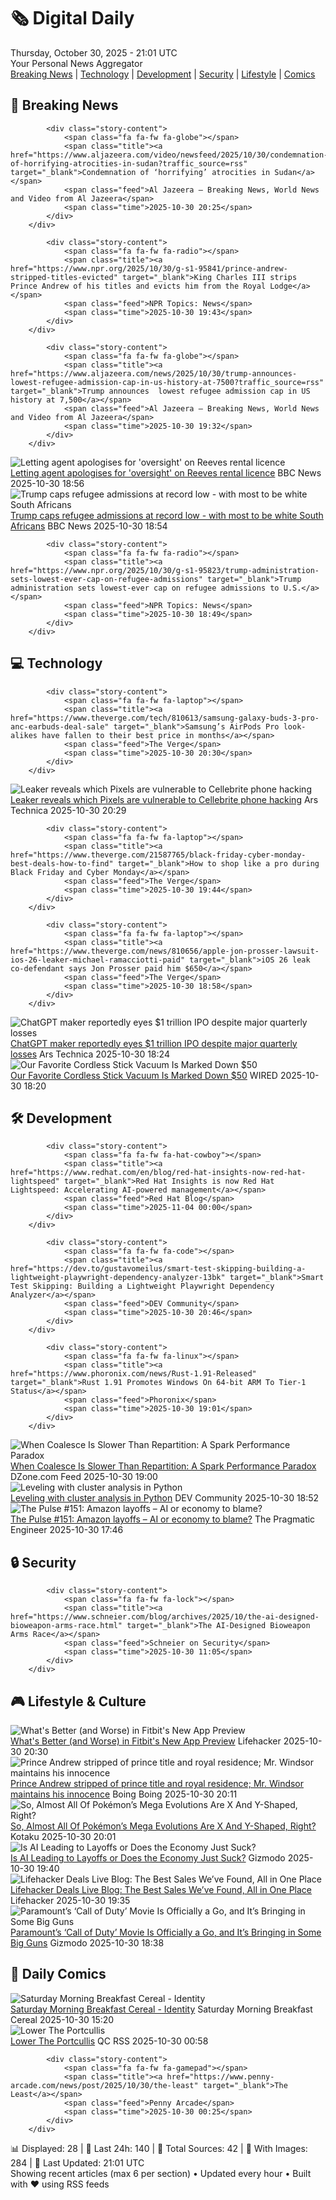 <!-- Processing 54 RSS feeds at 2025-10-30 21:01:33 UTC -->
<!-- Processing: XKCD -->
<!-- Processing: Penny Arcade -->
<!-- Processing: Cyanide & Happiness -->
<!-- Processing: Questionable Content -->
<!-- Processing: Dinosaur Comics -->
<!-- Processing: CNN Top Stories -->
<!-- Processing: CNN Breaking News -->
<!-- Processing: Al Jazeera Breaking News -->
<!-- Processing: Reuters World News -->
<!-- Processing: NBC News Breaking -->
<!-- Processing: Guardian World News -->
<!-- Processing: Sky News World -->
<!-- Processing: TechCrunch -->
<!-- Processing: The Verge -->
<!-- Processing: Ars Technica -->
<!-- Processing: Hacker News -->
<!-- Processing: Dev.to -->
<!-- Processing: Phoronix Linux News -->
<!-- Processing: DistroWatch -->
<!-- Processing: Linux.com -->
<!-- Processing: Ubuntu Blog -->
<!-- Processing: InfoQ -->
<!-- Processing: The Pragmatic Engineer -->
<!-- Processing: Lifehacker -->
<!-- Processing: Boing Boing -->
<!-- Processing: Krebs on Security -->
<!-- Generated 6 new posts out of 26 feeds processed -->
<div class="newspaper-header">
    <h1 class="newspaper-title">🗞️ Digital Daily</h1>
    <div class="newspaper-date">Thursday, October 30, 2025 - 21:01 UTC</div>
    <div class="newspaper-subtitle">Your Personal News Aggregator</div>
</div>

<div class="newspaper-nav">
    <a href="#breaking">Breaking News</a> |
    <a href="#tech">Technology</a> |
    <a href="#dev">Development</a> |
    <a href="#security">Security</a> |
    <a href="#lifestyle">Lifestyle</a> |
    <a href="#webcomics">Comics</a>
</div>

<div class="news-section breaking-news" id="breaking">
<h2 class="section-header">🚨 Breaking News</h2>
<div class="stories-container">
<div class="story">
            
            <div class="story-content">
                <span class="fa fa-fw fa-globe"></span>
                <span class="title"><a href="https://www.aljazeera.com/video/newsfeed/2025/10/30/condemnation-of-horrifying-atrocities-in-sudan?traffic_source=rss" target="_blank">Condemnation of ‘horrifying’ atrocities in Sudan</a></span>
                <span class="feed">Al Jazeera – Breaking News, World News and Video from Al Jazeera</span>
                <span class="time">2025-10-30 20:25</span>
            </div>
        </div>
<div class="story">
            
            <div class="story-content">
                <span class="fa fa-fw fa-radio"></span>
                <span class="title"><a href="https://www.npr.org/2025/10/30/g-s1-95841/prince-andrew-stripped-titles-evicted" target="_blank">King Charles III strips Prince Andrew of his titles and evicts him from the Royal Lodge</a></span>
                <span class="feed">NPR Topics: News</span>
                <span class="time">2025-10-30 19:43</span>
            </div>
        </div>
<div class="story">
            
            <div class="story-content">
                <span class="fa fa-fw fa-globe"></span>
                <span class="title"><a href="https://www.aljazeera.com/news/2025/10/30/trump-announces-lowest-refugee-admission-cap-in-us-history-at-7500?traffic_source=rss" target="_blank">Trump announces  lowest refugee admission cap in US history at 7,500</a></span>
                <span class="feed">Al Jazeera – Breaking News, World News and Video from Al Jazeera</span>
                <span class="time">2025-10-30 19:32</span>
            </div>
        </div>
<div class="story">
            <img src="https://ichef.bbci.co.uk/ace/standard/240/cpsprodpb/49c3/live/b122fec0-b5c9-11f0-b2a1-6f537f66f9aa.jpg" alt="Letting agent apologises for &#x27;oversight&#x27; on Reeves rental licence" class="story-image" loading="lazy" onerror="this.style.display='none'">
            <div class="story-content">
                <span class="fa fa-fw fa-flag"></span>
                <span class="title"><a href="https://www.bbc.com/news/articles/cx2p55ejy88o?at_medium=RSS&at_campaign=rss" target="_blank">Letting agent apologises for &#x27;oversight&#x27; on Reeves rental licence</a></span>
                <span class="feed">BBC News</span>
                <span class="time">2025-10-30 18:56</span>
            </div>
        </div>
<div class="story">
            <img src="https://ichef.bbci.co.uk/ace/standard/240/cpsprodpb/398b/live/524dfa10-b5b7-11f0-962a-97c89857c780.jpg" alt="Trump caps refugee admissions at record low - with most to be white South Africans" class="story-image" loading="lazy" onerror="this.style.display='none'">
            <div class="story-content">
                <span class="fa fa-fw fa-earth-americas"></span>
                <span class="title"><a href="https://www.bbc.com/news/articles/cy40jj71243o?at_medium=RSS&at_campaign=rss" target="_blank">Trump caps refugee admissions at record low - with most to be white South Africans</a></span>
                <span class="feed">BBC News</span>
                <span class="time">2025-10-30 18:54</span>
            </div>
        </div>
<div class="story">
            
            <div class="story-content">
                <span class="fa fa-fw fa-radio"></span>
                <span class="title"><a href="https://www.npr.org/2025/10/30/g-s1-95823/trump-administration-sets-lowest-ever-cap-on-refugee-admissions" target="_blank">Trump administration sets lowest-ever cap on refugee admissions to U.S.</a></span>
                <span class="feed">NPR Topics: News</span>
                <span class="time">2025-10-30 18:49</span>
            </div>
        </div>
</div>
</div>
<div class="news-section tech-news" id="tech">
<h2 class="section-header">💻 Technology</h2>
<div class="stories-container">
<div class="story">
            
            <div class="story-content">
                <span class="fa fa-fw fa-laptop"></span>
                <span class="title"><a href="https://www.theverge.com/tech/810613/samsung-galaxy-buds-3-pro-anc-earbuds-deal-sale" target="_blank">Samsung’s AirPods Pro look-alikes have fallen to their best price in months</a></span>
                <span class="feed">The Verge</span>
                <span class="time">2025-10-30 20:30</span>
            </div>
        </div>
<div class="story">
            <img src="https://cdn.arstechnica.net/wp-content/uploads/2025/08/Google-Pixel-10-18-500x500.jpg" alt="Leaker reveals which Pixels are vulnerable to Cellebrite phone hacking" class="story-image" loading="lazy" onerror="this.style.display='none'">
            <div class="story-content">
                <span class="fa fa-fw fa-cog"></span>
                <span class="title"><a href="https://arstechnica.com/gadgets/2025/10/leaker-reveals-which-pixels-are-vulnerable-to-cellebrite-phone-hacking/" target="_blank">Leaker reveals which Pixels are vulnerable to Cellebrite phone hacking</a></span>
                <span class="feed">Ars Technica</span>
                <span class="time">2025-10-30 20:29</span>
            </div>
        </div>
<div class="story">
            
            <div class="story-content">
                <span class="fa fa-fw fa-laptop"></span>
                <span class="title"><a href="https://www.theverge.com/21587765/black-friday-cyber-monday-best-deals-how-to-find" target="_blank">How to shop like a pro during Black Friday and Cyber Monday</a></span>
                <span class="feed">The Verge</span>
                <span class="time">2025-10-30 19:44</span>
            </div>
        </div>
<div class="story">
            
            <div class="story-content">
                <span class="fa fa-fw fa-laptop"></span>
                <span class="title"><a href="https://www.theverge.com/news/810656/apple-jon-prosser-lawsuit-ios-26-leaker-michael-ramacciotti-paid" target="_blank">iOS 26 leak co-defendant says Jon Prosser paid him $650</a></span>
                <span class="feed">The Verge</span>
                <span class="time">2025-10-30 18:58</span>
            </div>
        </div>
<div class="story">
            <img src="https://cdn.arstechnica.net/wp-content/uploads/2024/10/openai_treasurechest_1-500x500.jpg" alt="ChatGPT maker reportedly eyes $1 trillion IPO despite major quarterly losses" class="story-image" loading="lazy" onerror="this.style.display='none'">
            <div class="story-content">
                <span class="fa fa-fw fa-cog"></span>
                <span class="title"><a href="https://arstechnica.com/ai/2025/10/is-openai-worth-1-trillion-potential-ipo-may-reveal-the-answer/" target="_blank">ChatGPT maker reportedly eyes $1 trillion IPO despite major quarterly losses</a></span>
                <span class="feed">Ars Technica</span>
                <span class="time">2025-10-30 18:24</span>
            </div>
        </div>
<div class="story">
            <img src="https://media.wired.com/photos/6903a2ef7e68b5a0905771d5/master/pass/Our%20Favorite%20Cordless%20Stick%20Vacuum%20is%20Marked%20Down%20by%20$50.png" alt="Our Favorite Cordless Stick Vacuum Is Marked Down $50" class="story-image" loading="lazy" onerror="this.style.display='none'">
            <div class="story-content">
                <span class="fa fa-fw fa-bolt"></span>
                <span class="title"><a href="https://www.wired.com/story/bissell-powerclean-furfinder-deal-1025/" target="_blank">Our Favorite Cordless Stick Vacuum Is Marked Down $50</a></span>
                <span class="feed">WIRED</span>
                <span class="time">2025-10-30 18:20</span>
            </div>
        </div>
</div>
</div>
<div class="news-section dev-news" id="dev">
<h2 class="section-header">🛠️ Development</h2>
<div class="stories-container">
<div class="story">
            
            <div class="story-content">
                <span class="fa fa-fw fa-hat-cowboy"></span>
                <span class="title"><a href="https://www.redhat.com/en/blog/red-hat-insights-now-red-hat-lightspeed" target="_blank">Red Hat Insights is now Red Hat Lightspeed: Accelerating AI-powered management</a></span>
                <span class="feed">Red Hat Blog</span>
                <span class="time">2025-11-04 00:00</span>
            </div>
        </div>
<div class="story">
            
            <div class="story-content">
                <span class="fa fa-fw fa-code"></span>
                <span class="title"><a href="https://dev.to/gustavomeilus/smart-test-skipping-building-a-lightweight-playwright-dependency-analyzer-13bk" target="_blank">Smart Test Skipping: Building a Lightweight Playwright Dependency Analyzer</a></span>
                <span class="feed">DEV Community</span>
                <span class="time">2025-10-30 20:46</span>
            </div>
        </div>
<div class="story">
            
            <div class="story-content">
                <span class="fa fa-fw fa-linux"></span>
                <span class="title"><a href="https://www.phoronix.com/news/Rust-1.91-Released" target="_blank">Rust 1.91 Promotes Windows On 64-bit ARM To Tier-1 Status</a></span>
                <span class="feed">Phoronix</span>
                <span class="time">2025-10-30 19:01</span>
            </div>
        </div>
<div class="story">
            <img src="https://dz2cdn1.dzone.com/thumbnail?fid=18722148&w=600" alt="When Coalesce Is Slower Than Repartition: A Spark Performance Paradox" class="story-image" loading="lazy" onerror="this.style.display='none'">
            <div class="story-content">
                <span class="fa fa-fw fa-newspaper"></span>
                <span class="title"><a href="https://dzone.com/articles/spark-coalesce-vs-repartition-performance" target="_blank">When Coalesce Is Slower Than Repartition: A Spark Performance Paradox</a></span>
                <span class="feed">DZone.com Feed</span>
                <span class="time">2025-10-30 19:00</span>
            </div>
        </div>
<div class="story">
            <img src="https://media2.dev.to/dynamic/image/width=800%2Cheight=%2Cfit=scale-down%2Cgravity=auto%2Cformat=auto/https%3A%2F%2Fdev-to-uploads.s3.amazonaws.com%2Fuploads%2Farticles%2F7hwo0a10z279kdqhxm5j.jpg" alt="Leveling with cluster analysis in Python" class="story-image" loading="lazy" onerror="this.style.display='none'">
            <div class="story-content">
                <span class="fa fa-fw fa-code"></span>
                <span class="title"><a href="https://dev.to/hilton_fernandes_eaac26ab/leveling-with-cluster-analysis-in-python-400p" target="_blank">Leveling with cluster analysis in Python</a></span>
                <span class="feed">DEV Community</span>
                <span class="time">2025-10-30 18:52</span>
            </div>
        </div>
<div class="story">
            <img src="https://substack-post-media.s3.amazonaws.com/public/images/7cf4a1a3-e825-4653-b7e2-2920e3c4810e_420x300.png" alt="The Pulse #151: Amazon layoffs – AI or economy to blame?" class="story-image" loading="lazy" onerror="this.style.display='none'">
            <div class="story-content">
                <span class="fa fa-fw fa-wrench"></span>
                <span class="title"><a href="https://newsletter.pragmaticengineer.com/p/the-pulse-151" target="_blank">The Pulse #151: Amazon layoffs – AI or economy to blame?</a></span>
                <span class="feed">The Pragmatic Engineer</span>
                <span class="time">2025-10-30 17:46</span>
            </div>
        </div>
</div>
</div>
<div class="news-section security-news" id="security">
<h2 class="section-header">🔒 Security</h2>
<div class="stories-container">
<div class="story">
            
            <div class="story-content">
                <span class="fa fa-fw fa-lock"></span>
                <span class="title"><a href="https://www.schneier.com/blog/archives/2025/10/the-ai-designed-bioweapon-arms-race.html" target="_blank">The AI-Designed Bioweapon Arms Race</a></span>
                <span class="feed">Schneier on Security</span>
                <span class="time">2025-10-30 11:05</span>
            </div>
        </div>
</div>
</div>
<div class="news-section lifestyle-news" id="lifestyle">
<h2 class="section-header">🎮 Lifestyle & Culture</h2>
<div class="stories-container">
<div class="story">
            <img src="https://lifehacker.com/imagery/articles/01K8VCVBWJB6K856GTGVEB6SBV/hero-image.jpg" alt="What&#x27;s Better (and Worse) in Fitbit&#x27;s New App Preview" class="story-image" loading="lazy" onerror="this.style.display='none'">
            <div class="story-content">
                <span class="fa fa-fw fa-life-ring"></span>
                <span class="title"><a href="https://lifehacker.com/health/fitbit-new-app-preview-impressions?utm_medium=RSS" target="_blank">What&#x27;s Better (and Worse) in Fitbit&#x27;s New App Preview</a></span>
                <span class="feed">Lifehacker</span>
                <span class="time">2025-10-30 20:30</span>
            </div>
        </div>
<div class="story">
            <img src="https://i0.wp.com/boingboing.net/wp-content/uploads/2025/10/princeandrew.webp?fit=1600%2C1067&amp;quality=55&amp;ssl=1" alt="Prince Andrew stripped of prince title and royal residence; Mr. Windsor maintains his innocence" class="story-image" loading="lazy" onerror="this.style.display='none'">
            <div class="story-content">
                <span class="fa fa-fw fa-arrow-right"></span>
                <span class="title"><a href="https://boingboing.net/2025/10/30/prince-andrew-wont-be-a-prince-anymore.html" target="_blank">Prince Andrew stripped of prince title and royal residence; Mr. Windsor maintains his innocence</a></span>
                <span class="feed">Boing Boing</span>
                <span class="time">2025-10-30 20:11</span>
            </div>
        </div>
<div class="story">
            <img src="https://kotaku.com/app/uploads/2025/10/image-15-1-1.jpg" alt="So, Almost All Of Pokémon’s Mega Evolutions Are X And Y-Shaped, Right?" class="story-image" loading="lazy" onerror="this.style.display='none'">
            <div class="story-content">
                <span class="fa fa-fw fa-gamepad"></span>
                <span class="title"><a href="https://kotaku.com/pokemon-legends-z-a-mega-evolutions-x-y-shaped-tahk0-2000640231" target="_blank">So, Almost All Of Pokémon’s Mega Evolutions Are X And Y-Shaped, Right?</a></span>
                <span class="feed">Kotaku</span>
                <span class="time">2025-10-30 20:01</span>
            </div>
        </div>
<div class="story">
            <img src="https://gizmodo.com/app/uploads/2020/04/yhvhqe6lxteenu0kbaiu-1024x576.jpg" alt="Is AI Leading to Layoffs or Does the Economy Just Suck?" class="story-image" loading="lazy" onerror="this.style.display='none'">
            <div class="story-content">
                <span class="fa fa-fw fa-computer"></span>
                <span class="title"><a href="https://gizmodo.com/is-ai-leading-to-layoffs-or-does-the-economy-just-suck-2000679535" target="_blank">Is AI Leading to Layoffs or Does the Economy Just Suck?</a></span>
                <span class="feed">Gizmodo</span>
                <span class="time">2025-10-30 19:40</span>
            </div>
        </div>
<div class="story">
            <img src="https://lifehacker.com/imagery/articles/01K6182WX6ZDMX6P1Y4STAJQJ2/hero-image.jpg" alt="Lifehacker Deals Live Blog: The Best Sales We’ve Found, All in One Place" class="story-image" loading="lazy" onerror="this.style.display='none'">
            <div class="story-content">
                <span class="fa fa-fw fa-life-ring"></span>
                <span class="title"><a href="https://lifehacker.com/best-deals-live-blog?utm_medium=RSS" target="_blank">Lifehacker Deals Live Blog: The Best Sales We’ve Found, All in One Place</a></span>
                <span class="feed">Lifehacker</span>
                <span class="time">2025-10-30 19:35</span>
            </div>
        </div>
<div class="story">
            <img src="https://gizmodo.com/app/uploads/2025/10/Call-of-Duty-Black-Ops-6-1280x853.jpg" alt="Paramount’s ‘Call of Duty’ Movie Is Officially a Go, and It’s Bringing in Some Big Guns" class="story-image" loading="lazy" onerror="this.style.display='none'">
            <div class="story-content">
                <span class="fa fa-fw fa-computer"></span>
                <span class="title"><a href="https://gizmodo.com/paramounts-call-of-duty-movie-is-officially-a-go-and-its-bringing-in-some-big-guns-2000679615" target="_blank">Paramount’s ‘Call of Duty’ Movie Is Officially a Go, and It’s Bringing in Some Big Guns</a></span>
                <span class="feed">Gizmodo</span>
                <span class="time">2025-10-30 18:38</span>
            </div>
        </div>
</div>
</div>
<div class="news-section webcomics-section" id="webcomics">
<h2 class="section-header">🎨 Daily Comics</h2>
<div class="stories-container">
<div class="story">
            <img src="https://www.smbc-comics.com/comics/1761793959-20251030.png" alt="Saturday Morning Breakfast Cereal - Identity" class="story-image" loading="lazy" onerror="this.style.display='none'">
            <div class="story-content">
                <span class="fa fa-fw fa-smile"></span>
                <span class="title"><a href="https://www.smbc-comics.com/comic/identity-2" target="_blank">Saturday Morning Breakfast Cereal - Identity</a></span>
                <span class="feed">Saturday Morning Breakfast Cereal</span>
                <span class="time">2025-10-30 15:20</span>
            </div>
        </div>
<div class="story">
            <img src="http://www.questionablecontent.net/comics/5690.png" alt="Lower The Portcullis" class="story-image" loading="lazy" onerror="this.style.display='none'">
            <div class="story-content">
                <span class="fa fa-fw fa-music"></span>
                <span class="title"><a href="http://questionablecontent.net/view.php?comic=5690" target="_blank">Lower The Portcullis</a></span>
                <span class="feed">QC RSS</span>
                <span class="time">2025-10-30 00:58</span>
            </div>
        </div>
<div class="story">
            
            <div class="story-content">
                <span class="fa fa-fw fa-gamepad"></span>
                <span class="title"><a href="https://www.penny-arcade.com/news/post/2025/10/30/the-least" target="_blank">The Least</a></span>
                <span class="feed">Penny Arcade</span>
                <span class="time">2025-10-30 00:25</span>
            </div>
        </div>
</div>
</div>

<div class="newspaper-footer">
    <div class="stats">
        📊 Displayed: 28 | 📅 Last 24h: 140 | 📡 Total Sources: 42 | 📸 With Images: 284 |
        🔄 Last Updated: 21:01 UTC
    </div>
    <div class="footer-note">
        Showing recent articles (max 6 per section) • Updated every hour • Built with ❤️ using RSS feeds
    </div>
</div>
